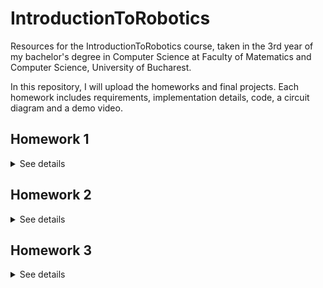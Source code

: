 # IntroductionToRobotics
Resources for the IntroductionToRobotics course, taken in the 3rd year of my bachelor's degree in Computer Science at Faculty of Matematics and Computer Science, University of Bucharest.

In this repository, I will upload the homeworks and final projects. Each homework includes requirements, implementation details, code, a circuit diagram and a demo video.

## Homework 1

<details>
<summary>See details</summary>
<br>

The task for the first homework was setting up the github repository for the course.

</details>

## Homework 2

<details>
<summary>See details</summary>
<br>

### Components
* RGB LED (at least 1)
* Potentiometers (at least 3)
* Resistors and wires as needed

### Technical Task
Use a separate potentiometer for controlling each color of the RGB LED (Red, Green, and Blue). This control must leverage digital electronics. Specifically, you need to read the potentiometer’s value with Arduino and then write a mapped value to the LED pins.
*

### Setup
![Setup](https://github.com/NFJJunior/IntroductionToRobotics/blob/main/Homework/homework2/SetupHM2.jpeg)

### [Code](https://github.com/NFJJunior/IntroductionToRobotics/blob/main/Homework/homework2/homework2.ino)

### [Demo](https://www.youtube.com/shorts/Zw2YsA6ZSdo)

</details>

## Homework 3

<details>
<summary>See details</summary>
<br>

### Components
* LEDs (at least 4: 3 for the floors and 1 for the elevator’s operational state)
* Buttons (at least 3 for floor calls)
* Resistors and wires as needed

### Technical Task
Design a control system that simulates a 3-floor elevator using the Arduino platform.
* LED Indicators: Each of the 3 LEDs should represent one of the 3 floors.
The LED corresponding to the current floor should light up. Additionally,
another LED should represent the elevator’s operational state. It should
blink when the elevator is moving and remain static when stationary.
* Implement 3 buttons that represent the call buttons from the
3 floors. When pressed, the elevator should simulate movement towards
the floor after a short interval (2-3 seconds).
* State Change & Timers: If the elevator is already at the desired floor,
pressing the button for that floor should have no effect. Otherwise, after
a button press, the elevator should ”wait for the doors to close” and then
”move” to the corresponding floor. If the elevator is in movement, it
should either do nothing or it should stack its decision (get to the first
programmed floor, open the doors, wait, close them and then go to the
next desired floor).

### Implementation details
* I tried to emulate a reallife elevator. I used a queue and a vector in order to store the floors order of arrival. Also, if the next floor in the queue is 2 and the button for floor 1 was pressed as well, the elevator will stop at floor 1 first before arriving to floor 2.
* I used the ArduinoQueue Library.

### Setup
![Setup](https://github.com/NFJJunior/IntroductionToRobotics/blob/main/Homework/homework3/SetupHM3.jpeg)
### [Code](https://github.com/NFJJunior/IntroductionToRobotics/blob/main/Homework/homework3/homework3.ino)

### [Demo](https://www.youtube.com/shorts/aPiWmkTi4iA)

</details>

